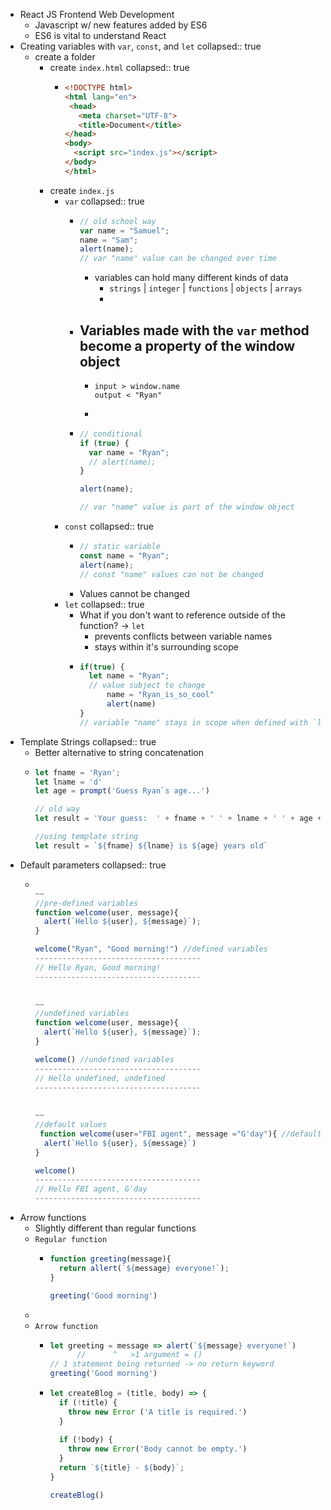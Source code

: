- React JS Frontend Web Development
	- Javascript w/ new features added by ES6
	- ES6 is vital to understand React
- Creating variables with `var`, `const`, and `let`
  collapsed:: true
	- create a folder
		- create `index.html`
		  collapsed:: true
			- ```html
			  <!DOCTYPE html>
			  <html lang="en">
			   <head>
			     <meta charset="UTF-8">
			     <title>Document</title>
			  </head>
			  <body>
			    <script src="index.js"></script>
			  </body>
			  </html>
			  ```
		- create `index.js`
			- `var`
			  collapsed:: true
				- ```javascript
				  // old school way
				  var name = "Samuel";
				  name = "Sam";
				  alert(name);
				  // var "name" value can be changed over time 
				  ```
					- variables can hold many different kinds of data
						- `strings` | `integer` | `functions` | `objects` | `arrays`
						-
				- Variables made with the `var` method become a property of the window object
					-
					- ``` console
					  input > window.name
					  output < "Ryan"
					  ```
					-
				- ```javascript
				  // conditional 
				  if (true) {
				    var name = "Ryan";
				    // alert(name);
				  }
				  
				  alert(name);
				  
				  // var "name" value is part of the window object
				  ```
			- `const`
			  collapsed:: true
				- ```javascript
				  // static variable
				  const name = "Ryan";
				  alert(name);
				  // const "name" values can not be changed
				  ```
				- Values cannot be changed
			- `let`
			  collapsed:: true
				- What if you don't want to reference outside of the function? -> `let`
					- prevents conflicts between variable names
					- stays within it's surrounding scope
				- ``` javascript
				  if(true) {
				  	let name = "Ryan";
				    // value subject to change 
				    	name = "Ryan_is_so_cool"
				    	alert(name)
				  }
				  // variable "name" stays in scope when defined with `let` method
				  ```
- Template Strings
  collapsed:: true
	- Better alternative to string concatenation
	- ```  javascript
	  let fname = 'Ryan';
	  let lname = 'd'
	  let age = prompt('Guess Ryan`s age...')
	  
	  // old way
	  let result = 'Your guess:  ' + fname + ' ' + lname + ' ' + age + ' years old'
	  
	  //using template string 
	  let result = `${fname} ${lname} is ${age} years old`
	  
	  ```
- Default parameters
  collapsed:: true
	- ```  javascript
	  
	  ~~
	  //pre-defined variables 
	  function welcome(user, message){
	   	alert(`Hello ${user}, ${message}`); 
	  }
	  
	  welcome("Ryan", "Good morning!") //defined variables 
	  -------------------------------------
	  // Hello Ryan, Good morning! 
	  -------------------------------------
	  
	    
	  ~~
	  //undefined variables
	  function welcome(user, message){
	   	alert(`Hello ${user}, ${message}`); 
	  }
	  
	  welcome() //undefined variables
	  -------------------------------------
	  // Hello undefined, undefined
	  -------------------------------------
	   
	    
	  ~~
	  //default values 
	   function welcome(user="FBI agent", message ="G'day"){ //default parameters 
	  	alert(`Hello ${user}, ${message}`)
	  }
	  
	  welcome()
	  -------------------------------------
	  // Hello FBI agent, G'day
	  -------------------------------------
	  ```
- Arrow functions
	- Slightly different than regular functions
	- `Regular function`
		- ```  javascript
		  function greeting(message){
		    return allert(`${message} everyone!`);
		  }
		  
		  greeting('Good morning')
		  ```
	-
	- `Arrow function`
		- ```  javascript
		  let greeting = message => alert(`${message} everyone!`)
		  		// 		^	>1 argument = ()
		  // 1 statement being returned -> no return keyword
		  greeting('Good morning')
		  ```
		- ```  javascript
		  let createBlog = (title, body) => {
		    if (!title) {
		      throw new Error ('A title is required.')
		    }
		    
		    if (!body) {
		      throw new Error('Body cannot be empty.')
		    }
		    return `${title} - ${body}`;
		  } 
		  
		  createBlog()
		  ```